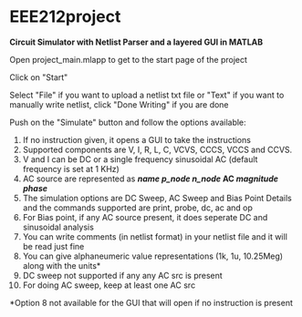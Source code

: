 # EEE212project
<b>Circuit Simulator with Netlist Parser and a layered GUI in MATLAB</b>

Open project_main.mlapp to get to the start page of the project

Click on "Start"

Select "File" if you want to upload a netlist txt file or "Text" if you want to manually write netlist, click "Done Writing" if you are done

Push on the "Simulate" button and follow the options available:

1. If no instruction given, it opens a GUI to take the instructions
2. Supported components are V, I, R, L, C, VCVS, CCCS, VCCS and CCVS.
3. V and I can be DC or a single frequency sinusoidal AC (default frequency is set at 1 KHz)
4. AC source are represented as <b><i>name</i> <i>p_node</i> <i>n_node</i> AC <i>magnitude</i> <i>phase</i></b>
5. The simulation options are DC Sweep, AC Sweep and Bias Point Details and the commands supported are print, probe, dc, ac and op
6. For Bias point, if any AC source present, it does seperate DC and sinusoidal analysis
7. You can write comments (in netlist format) in your netlist file and it will be read just fine  
8. You can give alphaneumeric value representations (1k, 1u, 10.25Meg) along with the units*
9. DC sweep not supported if any any AC src is present
10. For doing AC sweep, keep at least one AC src
  
*Option 8 not available for the GUI that will open if no instruction is present
